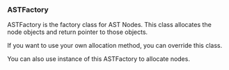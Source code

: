 ### ASTFactory

ASTFactory is the factory class for AST Nodes. This class allocates the node objects
and return pointer to those objects. 

If you want to use your own allocation method, you can override this class.

You can also use instance of this ASTFactory to allocate nodes.


